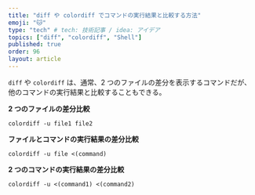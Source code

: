 ```yaml
---
title: "diff や colordiff でコマンドの実行結果と比較する方法"
emoji: "🐱"
type: "tech" # tech: 技術記事 / idea: アイデア
topics: ["diff", "colordiff", "Shell"]
published: true
order: 96
layout: article
---
```


`diff` や `colordiff` は、通常、2 つのファイルの差分を表示するコマンドだが、他のコマンドの実行結果と比較することもできる。

**2 つのファイルの差分比較**
```shell:Shell
colordiff -u file1 file2
```

**ファイルとコマンドの実行結果の差分比較**
```shell:Shell
colordiff -u file <(command)
```

**2 つのコマンドの実行結果の差分比較**
```shell:Shell
colordiff -u <(command1) <(command2)
```
